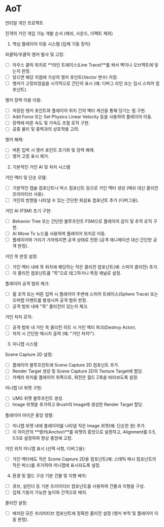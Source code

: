 # AoT
언리얼 개인 프로젝트 

진격의 거인 게임 기능 개발 순서 (메쉬, 사운드, 이펙트 제외)

1. 핵심 플레이어 이동 시스템 (입체 기동 장치)

좌클릭/우클릭 앵커 발사 및 고정:
- [ ] 마우스 클릭 위치로 **라인 트레이스(Line Trace)**를 쏴서 벽이나 오브젝트에 닿는지 판정.
- [ ] 닿으면 해당 지점에 가상의 앵커 포인트(Vector 변수) 저장.
- [ ] 앵커가 고정되었음을 시각적으로 간단히 표시 (예: 디버그 라인 또는 임시 스피어 컴포넌트).

앵커 장력 이용 이동:
- [ ] 저장된 앵커 포인트와 플레이어 위치 간의 벡터 계산을 통해 당기는 힘 구현.
- [ ] Add Force 또는 Set Physics Linear Velocity 등을 사용하여 플레이어 이동.
- [ ] 장력에 따른 속도 및 가속도 조절 로직 구현.
- [ ] 공중 물리 및 중력과의 상호작용 고려.

앵커 해제:
- [ ] 버튼 입력 시 앵커 포인트 초기화 및 장력 해제.
- [ ] 앵커 고정 표시 제거.

2. 기본적인 거인 AI 및 처치 시스템

거인 액터 및 단순 모델:
- [ ] 기본적인 캡슐 컴포넌트나 박스 컴포넌트 등으로 거인 액터 생성 (메쉬 대신 콜리전 프리미티브 사용).
- [ ] 거인의 방향을 나타낼 수 있는 간단한 화살표 컴포넌트 추가 (디버그용).

거인 AI (FSM) 초기 구현:
- [ ] Behavior Tree 또는 간단한 블루프린트 FSM으로 플레이어 감지 및 추적 로직 구현.
- [ ] AI Move To 노드를 사용하여 플레이어 위치로 이동.
- [ ] 플레이어와 거리가 가까워지면 공격 상태로 전환 (공격 애니메이션 대신 간단한 공격 판정).

거인 목 판정 설정:
- [ ] 거인 액터 내에 목 위치에 해당하는 작은 콜리전 컴포넌트(예: 스피어 콜리전) 추가.
- [ ] 이 콜리전 컴포넌트를 "목"으로 태그하거나 특정 채널로 설정.

플레이어 공격 범위 체크:
- [ ] 휠 조작 또는 버튼 입력 시 플레이어 주변에 스피어 트레이스(Sphere Trace) 또는 오버랩 이벤트를 발생시켜 공격 범위 판정.
- [ ] 공격 범위 내에 "목" 콜리전이 있는지 체크.

거인 처치 로직:
- [ ] 공격 범위 내 거인 목 콜리전 히트 시 거인 액터 파괴(Destroy Actor).
- [ ] 처치 시 간단한 메시지 출력 (예: "거인 처치!").

3. 미니맵 시스템
   
Scene Capture 2D 설정:
- [ ] 플레이어 블루프린트에 Scene Capture 2D 컴포넌트 추가.
- [ ] Render Target 생성 및 Scene Capture 2D의 Texture Target에 할당.
- [ ] 카메라 위치를 플레이어 위쪽으로, 회전은 월드 Z축을 바라보도록 설정.

미니맵 UI 위젯 구현:
- [ ] UMG 위젯 블루프린트 생성.
- [ ] Image 위젯을 추가하고 Brush의 Image에 생성한 Render Target 할당.

플레이어 아이콘 중앙 정렬:
-[ ] 미니맵 위젯 내에 플레이어를 나타낼 작은 Image 위젯(예: 단순한 원) 추가.
-[ ] 이 아이콘의 **앵커(Anchor)**를 위젯의 중앙으로 설정하고, Alignment를 0.5, 0.5로 설정하여 항상 중앙에 고정.

거인 위치 미니맵 표시 (선택 사항, 디버그용):
-[ ] 거인 액터에도 작은 Scene Capture 2D용 컴포넌트(예: 스태틱 메시 컴포넌트의 작은 박스)를 추가하여 미니맵에 표시되도록 설정.

4. 환경 및 월드 구성
기본 건물 및 지형 배치:
-[ ] 큐브, 실린더 등 기본 프리미티브 컴포넌트를 사용하여 건물과 지형을 구성.
-[ ] 입체 기동이 가능한 높이와 간격으로 배치.

콜리전 설정:
-[ ] 배치된 모든 프리미티브 컴포넌트에 정확한 콜리전 설정 (앵커 부착 및 플레이어 이동 판정).

